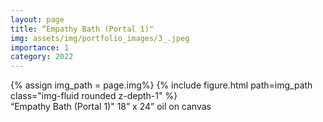 ```yaml
---
layout: page
title: “Empathy Bath (Portal 1)"
img: assets/img/portfolio_images/3_.jpeg
importance: 1
category: 2022
---
```


<div class="row">
    <div class="col-sm mt-3 mt-md-0">
        {% assign img_path = page.img%}
        {% include figure.html path=img_path  class="img-fluid rounded z-depth-1" %}
    </div>
</div>
<div class="caption">
    “Empathy Bath (Portal 1)"
    18” x 24”
    oil on canvas
</div>
